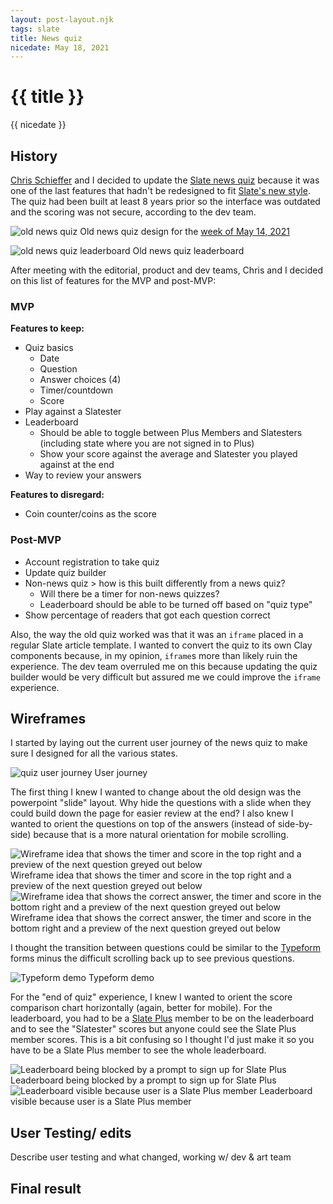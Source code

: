 ```yaml
---
layout: post-layout.njk
tags: slate
title: News quiz
nicedate: May 18, 2021
---
```

# {{ title }}
<p class="date">{{ nicedate }}</p>

## History

[Chris Schieffer](https://twitter.com/cschieffer) and I decided to update the [Slate news quiz](https://slate.com/news-and-politics/the-slate-quiz) because it was one of the last features that hadn't be redesigned to fit [Slate's new style](https://slate.com/briefing/2018/01/jason-santa-maria-on-how-slate-redesigned-the-way-we-work.html). The quiz had been built at least 8 years prior so the interface was outdated and the scoring was not secure, according to the dev team. 

![old news quiz](/img/news_quiz/old_quiz_desktop.gif)
<span class="caption">Old news quiz design for the <a href="https://slate.com/news-and-politics/2021/05/slate-news-quiz-israeli-palestinian-conflict-liz-cheney-golden-globes.html">week of May 14, 2021</a></span>

![old news quiz leaderboard](/img/news_quiz/old_quiz_leaderboard.gif)
<span class="caption">Old news quiz leaderboard</span>

After meeting with the editorial, product and dev teams, Chris and I decided on this list of features for the MVP and post-MVP: 

### MVP

**Features to keep:** 

- Quiz basics
    - Date
    - Question
    - Answer choices (4)
    - Timer/countdown
    - Score
- Play against a Slatester
- Leaderboard
    - Should be able to toggle between Plus Members and Slatesters (including state where you are not signed in to Plus)
    - Show your score against the average and Slatester you played against at the end
- Way to review your answers

**Features to disregard:** 

- Coin counter/coins as the score

### Post-MVP

- Account registration to take quiz
- Update quiz builder
- Non-news quiz > how is this built differently from a news quiz? 
    - Will there be a timer for non-news quizzes?
    - Leaderboard should be able to be turned off based on "quiz type"
- Show percentage of readers that got each question correct


Also, the way the old quiz worked was that it was an <code class="language-html">iframe</code> placed in a regular Slate article template. I wanted to convert the quiz to its own Clay components because, in my opinion, <code class="language-html">iframe</code>s more than likely ruin the experience. The dev team overruled me on this because updating the quiz builder would be very difficult but assured me we could improve the <code class="language-html">iframe</code> experience. 


## Wireframes

I started by laying out the current user journey of the news quiz to make sure I designed for all the various states. 

![quiz user journey](/img/news_quiz/quiz_user_flow.jpg)
<span class="caption">User journey</span>

The first thing I knew I wanted to change about the old design was the powerpoint "slide" layout. Why hide the questions with a slide when they could build down the page for easier review at the end? I also knew I wanted to orient the questions on top of the answers (instead of side-by-side) because that is a more natural orientation for mobile scrolling. 

<div class="img-flex-wrapper">
	<div class="img-flex-50">
		<img src="/img/news_quiz/questions_1.png" alt="Wireframe idea that shows the timer and score in the top right and a preview of the next question greyed out below" />
		<span class="caption">Wireframe idea that shows the timer and score in the top right and a preview of the next question greyed out below</span> 
	</div>
	<div class="img-flex-50">
		<img src="/img/news_quiz/questions_2.png" alt="Wireframe idea that shows the correct answer, the timer and score in the bottom right and a preview of the next question greyed out below" />
		<span class="caption">Wireframe idea that shows the correct answer, the timer and score in the bottom right and a preview of the next question greyed out below</span>
	</div>
</div>

I thought the transition between questions could be similar to the [Typeform](https://www.typeform.com/) forms minus the difficult scrolling back up to see previous questions. 

![Typeform demo](/img/news_quiz/typeform_demo.gif)
<span class="caption">Typeform demo</span>

For the "end of quiz" experience, I knew I wanted to orient the score comparison chart horizontally (again, better for mobile). For the leaderboard, you had to be a [Slate Plus](https://slate.com/plus) member to be on the leaderboard and to see the "Slatester" scores but anyone could see the Slate Plus member scores. This is a bit confusing so I thought I'd just make it so you have to be a Slate Plus member to see the whole leaderboard. 

<div class="img-flex-wrapper">
	<div class="img-flex-50">
		<img src="/img/news_quiz/leaderboard_1.png" alt="Leaderboard being blocked by a prompt to sign up for Slate Plus" />
		<span class="caption">Leaderboard being blocked by a prompt to sign up for Slate Plus</span> 
	</div>
	<div class="img-flex-50">
		<img src="/img/news_quiz/leaderboard_2.png" alt="Leaderboard visible because user is a Slate Plus member" />
		<span class="caption">Leaderboard visible because user is a Slate Plus member</span>
	</div>
</div>


## User Testing/ edits

Describe user testing and what changed, working w/ dev & art team



## Final result

